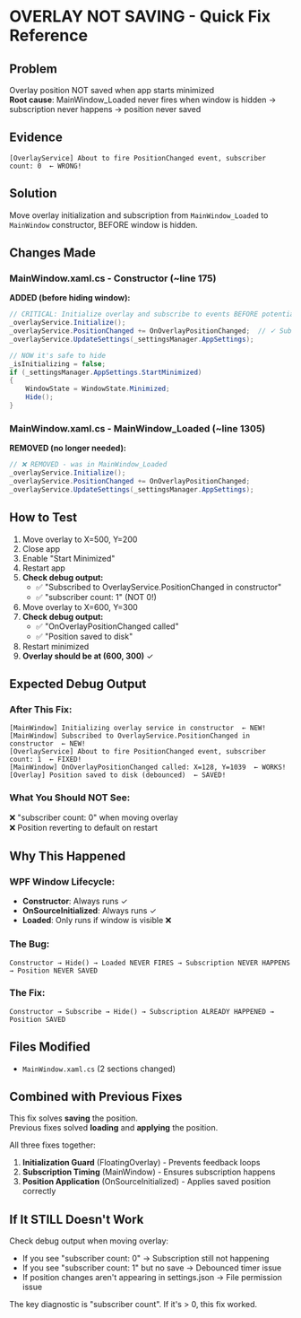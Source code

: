 # OVERLAY NOT SAVING - Quick Fix Reference

## Problem
Overlay position NOT saved when app starts minimized  
**Root cause**: MainWindow_Loaded never fires when window is hidden → subscription never happens → position never saved

## Evidence
```
[OverlayService] About to fire PositionChanged event, subscriber count: 0  ← WRONG!
```

## Solution
Move overlay initialization and subscription from `MainWindow_Loaded` to `MainWindow` constructor, BEFORE window is hidden.

## Changes Made

### MainWindow.xaml.cs - Constructor (~line 175)
**ADDED (before hiding window):**
```csharp
// CRITICAL: Initialize overlay and subscribe to events BEFORE potentially hiding the window
_overlayService.Initialize();
_overlayService.PositionChanged += OnOverlayPositionChanged;  // ✓ Subscribe in constructor
_overlayService.UpdateSettings(_settingsManager.AppSettings);

// NOW it's safe to hide
_isInitializing = false;
if (_settingsManager.AppSettings.StartMinimized)
{
    WindowState = WindowState.Minimized;
    Hide();
}
```

### MainWindow.xaml.cs - MainWindow_Loaded (~line 1305)
**REMOVED (no longer needed):**
```csharp
// ❌ REMOVED - was in MainWindow_Loaded
_overlayService.Initialize();
_overlayService.PositionChanged += OnOverlayPositionChanged;
_overlayService.UpdateSettings(_settingsManager.AppSettings);
```

## How to Test

1. Move overlay to X=500, Y=200
2. Close app
3. Enable "Start Minimized"
4. Restart app
5. **Check debug output:**
   - ✅ "Subscribed to OverlayService.PositionChanged in constructor"
   - ✅ "subscriber count: 1" (NOT 0!)
6. Move overlay to X=600, Y=300
7. **Check debug output:**
   - ✅ "OnOverlayPositionChanged called"
   - ✅ "Position saved to disk"
8. Restart minimized
9. **Overlay should be at (600, 300)** ✓

## Expected Debug Output

### After This Fix:
```
[MainWindow] Initializing overlay service in constructor  ← NEW!
[MainWindow] Subscribed to OverlayService.PositionChanged in constructor  ← NEW!
[OverlayService] About to fire PositionChanged event, subscriber count: 1  ← FIXED!
[MainWindow] OnOverlayPositionChanged called: X=128, Y=1039  ← WORKS!
[Overlay] Position saved to disk (debounced)  ← SAVED!
```

### What You Should NOT See:
❌ "subscriber count: 0" when moving overlay  
❌ Position reverting to default on restart  

## Why This Happened

### WPF Window Lifecycle:
- **Constructor**: Always runs ✓
- **OnSourceInitialized**: Always runs ✓
- **Loaded**: Only runs if window is visible ❌

### The Bug:
```
Constructor → Hide() → Loaded NEVER FIRES → Subscription NEVER HAPPENS → Position NEVER SAVED
```

### The Fix:
```
Constructor → Subscribe → Hide() → Subscription ALREADY HAPPENED → Position SAVED
```

## Files Modified
- `MainWindow.xaml.cs` (2 sections changed)

## Combined with Previous Fixes

This fix solves **saving** the position.  
Previous fixes solved **loading** and **applying** the position.

All three fixes together:
1. **Initialization Guard** (FloatingOverlay) - Prevents feedback loops
2. **Subscription Timing** (MainWindow) - Ensures subscription happens
3. **Position Application** (OnSourceInitialized) - Applies saved position correctly

## If It STILL Doesn't Work

Check debug output when moving overlay:
- If you see "subscriber count: 0" → Subscription still not happening
- If you see "subscriber count: 1" but no save → Debounced timer issue
- If position changes aren't appearing in settings.json → File permission issue

The key diagnostic is "subscriber count". If it's > 0, this fix worked.
